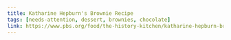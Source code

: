 ```yaml
---
title: Katharine Hepburn's Brownie Recipe
tags: [needs-attention, dessert, brownies, chocolate]
link: https://www.pbs.org/food/the-history-kitchen/katharine-hepburn-brownie-recipe/
---
```


